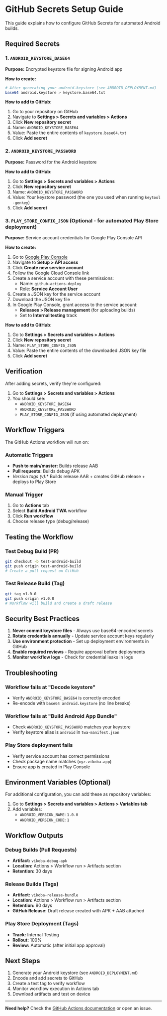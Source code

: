 # GitHub Secrets Setup Guide

This guide explains how to configure GitHub Secrets for automated Android builds.

## Required Secrets

### 1. `ANDROID_KEYSTORE_BASE64`
**Purpose:** Encrypted keystore file for signing Android app

**How to create:**
```bash
# After generating your android.keystore (see ANDROID_DEPLOYMENT.md)
base64 android.keystore > keystore.base64.txt
```

**How to add to GitHub:**
1. Go to your repository on GitHub
2. Navigate to **Settings > Secrets and variables > Actions**
3. Click **New repository secret**
4. Name: `ANDROID_KEYSTORE_BASE64`
5. Value: Paste the entire contents of `keystore.base64.txt`
6. Click **Add secret**

### 2. `ANDROID_KEYSTORE_PASSWORD`
**Purpose:** Password for the Android keystore

**How to add to GitHub:**
1. Go to **Settings > Secrets and variables > Actions**
2. Click **New repository secret**
3. Name: `ANDROID_KEYSTORE_PASSWORD`
4. Value: Your keystore password (the one you used when running `keytool -genkey`)
5. Click **Add secret**

### 3. `PLAY_STORE_CONFIG_JSON` (Optional - for automated Play Store deployment)
**Purpose:** Service account credentials for Google Play Console API

**How to create:**
1. Go to [Google Play Console](https://play.google.com/console)
2. Navigate to **Setup > API access**
3. Click **Create new service account**
4. Follow the Google Cloud Console link
5. Create a service account with these permissions:
   - Name: `github-actions-deploy`
   - Role: **Service Account User**
6. Create a JSON key for the service account
7. Download the JSON key file
8. In Google Play Console, grant access to the service account:
   - **Releases > Release management** (for uploading builds)
   - Set to **Internal testing** track

**How to add to GitHub:**
1. Go to **Settings > Secrets and variables > Actions**
2. Click **New repository secret**
3. Name: `PLAY_STORE_CONFIG_JSON`
4. Value: Paste the entire contents of the downloaded JSON key file
5. Click **Add secret**

## Verification

After adding secrets, verify they're configured:

1. Go to **Settings > Secrets and variables > Actions**
2. You should see:
   - `ANDROID_KEYSTORE_BASE64`
   - `ANDROID_KEYSTORE_PASSWORD`
   - `PLAY_STORE_CONFIG_JSON` (if using automated deployment)

## Workflow Triggers

The GitHub Actions workflow will run on:

### Automatic Triggers
- **Push to main/master:** Builds release AAB
- **Pull requests:** Builds debug APK
- **Version tags (v*):** Builds release AAB + creates GitHub release + deploys to Play Store

### Manual Trigger
1. Go to **Actions** tab
2. Select **Build Android TWA** workflow
3. Click **Run workflow**
4. Choose release type (debug/release)

## Testing the Workflow

### Test Debug Build (PR)
```bash
git checkout -b test-android-build
git push origin test-android-build
# Create a pull request on GitHub
```

### Test Release Build (Tag)
```bash
git tag v1.0.0
git push origin v1.0.0
# Workflow will build and create a draft release
```

## Security Best Practices

1. **Never commit keystore files** - Always use base64-encoded secrets
2. **Rotate credentials annually** - Update service account keys regularly
3. **Use environment protection** - Set up deployment environments in GitHub
4. **Enable required reviews** - Require approval before deployments
5. **Monitor workflow logs** - Check for credential leaks in logs

## Troubleshooting

### Workflow fails at "Decode keystore"
- Verify `ANDROID_KEYSTORE_BASE64` is correctly encoded
- Re-encode with `base64 android.keystore` (no line breaks)

### Workflow fails at "Build Android App Bundle"
- Check `ANDROID_KEYSTORE_PASSWORD` matches your keystore
- Verify keystore alias is `android` in `twa-manifest.json`

### Play Store deployment fails
- Verify service account has correct permissions
- Check package name matches (`xyz.vikoba.app`)
- Ensure app is created in Play Console

## Environment Variables (Optional)

For additional configuration, you can add these as repository variables:

1. Go to **Settings > Secrets and variables > Actions > Variables tab**
2. Add variables:
   - `ANDROID_VERSION_NAME`: `1.0.0`
   - `ANDROID_VERSION_CODE`: `1`

## Workflow Outputs

### Debug Builds (Pull Requests)
- **Artifact:** `vikoba-debug-apk`
- **Location:** Actions > Workflow run > Artifacts section
- **Retention:** 30 days

### Release Builds (Tags)
- **Artifact:** `vikoba-release-bundle`
- **Location:** Actions > Workflow run > Artifacts section
- **Retention:** 90 days
- **GitHub Release:** Draft release created with APK + AAB attached

### Play Store Deployment (Tags)
- **Track:** Internal Testing
- **Rollout:** 100%
- **Review:** Automatic (after initial app approval)

## Next Steps

1. Generate your Android keystore (see `ANDROID_DEPLOYMENT.md`)
2. Encode and add secrets to GitHub
3. Create a test tag to verify workflow
4. Monitor workflow execution in Actions tab
5. Download artifacts and test on device

---

**Need help?** Check the [GitHub Actions documentation](https://docs.github.com/en/actions) or open an issue.
